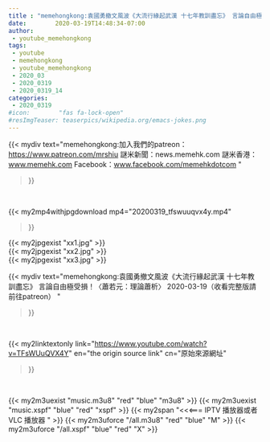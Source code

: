 ```yaml
---
title : "memehongkong:袁國勇撤文風波《大流行緣起武漢 十七年教訓盡忘》 言論自由極受損！〈蕭若元：理論蕭析〉 2020-03-19（收看完整版請前往patreon） "
date:        2020-03-19T14:48:34-07:00
author:
 - youtube_memehongkong
tags:
 - youtube
 - memehongkong
 - youtube_memehongkong
 - 2020_03
 - 2020_0319
 - 2020_0319_14
categories:
 - 2020_0319
#icon:        "fas fa-lock-open"
#resImgTeaser: teaserpics/wikipedia.org/emacs-jokes.png
---
```


{{< mydiv text="memehongkong:加入我們的patreon：https://www.patreon.com/mrshiu 謎米新聞：news.memehk.com 謎米香港： www.memehk.com Facebook：www.facebook.com/memehkdotcom "
>}}
<br>


{{< my2mp4withjpgdownload mp4="20200319_tfswuuqvx4y.mp4"
>}}

{{< my2jpgexist "xx1.jpg" >}}<br>
{{< my2jpgexist "xx2.jpg" >}}<br>
{{< my2jpgexist "xx3.jpg" >}}<br>



{{< mydiv text="memehongkong:袁國勇撤文風波《大流行緣起武漢 十七年教訓盡忘》 言論自由極受損！〈蕭若元：理論蕭析〉 2020-03-19（收看完整版請前往patreon） "
>}}
<br>

{{< my2linktextonly link="https://www.youtube.com/watch?v=TFsWUuQVX4Y"
en="the origin source link" cn="原始來源網址"
>}}


<br>

{{< my2m3uexist "music.m3u8" "red"  "blue" "m3u8" >}} {{< my2m3uexist "music.xspf" "blue" "red"  "xspf" >}} {{< my2span "<<<=== IPTV 播放器或者 VLC 播放器 " >}} {{< my2m3uforce "/all.m3u8" "red"  "blue" "M" >}} {{< my2m3uforce "/all.xspf" "blue" "red"  "X" >}} 
